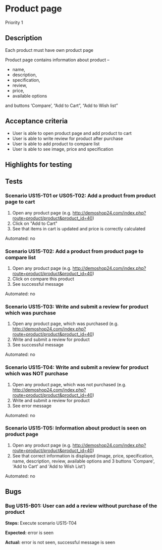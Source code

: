 # Product page
Priority 1
## Description
Each product must have own product page

Product page contains information about product –
* name,
* description,
* specification,
* review,
* price,
* available options

and buttons ‘Compare’, “Add to Cart”, “Add to Wish list”

## Acceptance criteria
* User is able to open product page and add product to cart
* User is able to write review for product after purchase
* User is able to add product to compare list
* User is able to see image, price and specification
## Highlights for testing

## Tests
### Scenario US15-T01 or US05-T02: Add a product from product page to cart
1. Open any product page (e.g. http://demoshop24.com/index.php?route=product/product&product_id=40)
2. Click on "Add to Cart" 
3. See that items in cart is updated and price is correctly calculated

Automated: no

### Scenario US15-T02: Add a product from product page to compare list
1. Open any product page (e.g. http://demoshop24.com/index.php?route=product/product&product_id=40)
2. Click on compare this product
3. See successful message

Automated: no

### Scenario US15-T03: Write and submit a review for product which was purchase
1. Open any product page, which was purchased (e.g. http://demoshop24.com/index.php?route=product/product&product_id=40)
2. Write and submit a review for product
3. See successful message

Automated: no

### Scenario US15-T04: Write and submit a review for product which was NOT purchase
1. Open any product page, which was not purchased (e.g. http://demoshop24.com/index.php?route=product/product&product_id=40)
2. Write and submit a review for product
3. See error message

Automated: no

### Scenario US15-T05: Information about product is seen on product page
1. Open any product page (e.g. http://demoshop24.com/index.php?route=product/product&product_id=40)
2. See that correct information is displayed (image, price, specification, name, description, review, available options and 3 buttons 'Compare', 'Add to Cart' and 'Add to Wish List')

Automated: no

## Bugs
### Bug US15-B01: User can add a review without purchase of the product
**Steps:** Execute scenario US15-T04

**Expected:** error is seen

**Actual:** error is not seen, successful message is seen